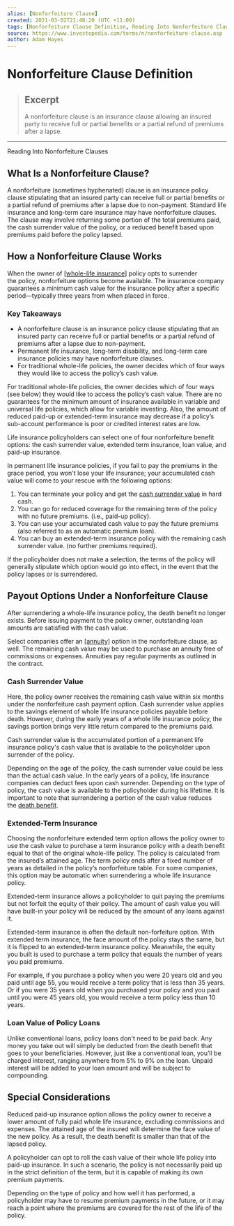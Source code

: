 ```yaml
---
alias: [Nonforfeiture Clause]
created: 2021-03-02T21:48:20 (UTC +11:00)
tags: [Nonforfeiture Clause Definition, Reading Into Nonforfeiture Clauses]
source: https://www.investopedia.com/terms/n/nonforfeiture-clause.asp
author: Adam Hayes
---
```


# Nonforfeiture Clause Definition

> ## Excerpt
> A nonforfeiture clause is an insurance clause allowing an insured party to receive full or partial benefits or a partial refund of premiums after a lapse.

---

Reading Into Nonforfeiture Clauses
## What Is a Nonforfeiture Clause?

A nonforfeiture (sometimes hyphenated) clause is an insurance policy clause stipulating that an insured party can receive full or partial benefits or a partial refund of premiums after a lapse due to non-payment. Standard life insurance and long-term care insurance may have nonforfeiture clauses. The clause may involve returning some portion of the total premiums paid, the cash surrender value of the policy, or a reduced benefit based upon premiums paid before the policy lapsed.

## How a Nonforfeiture Clause Works

When the owner of [[whole-life insurance]](https://www.investopedia.com/terms/w/wholelife.asp) policy opts to surrender the policy, nonforfeiture options become available. The insurance company guarantees a minimum cash value for the insurance policy after a specific period—typically three years from when placed in force.

### Key Takeaways

-   A nonforfeiture clause is an insurance policy clause stipulating that an insured party can receive full or partial benefits or a partial refund of premiums after a lapse due to non-payment.
-   Permanent life insurance, long-term disability, and long-term care insurance policies may have nonforfeiture clauses.
-   For traditional whole-life policies, the owner decides which of four ways they would like to access the policy’s cash value.

For traditional whole-life policies, the owner decides which of four ways (see below) they would like to access the policy’s cash value. There are no guarantees for the minimum amount of insurance available in variable and universal life policies, which allow for variable investing. Also, the amount of reduced paid-up or extended-term insurance may decrease if a policy’s sub-account performance is poor or credited interest rates are low.

Life insurance policyholders can select one of four nonforfeiture benefit options: the cash surrender value, extended term insurance, loan value, and paid-up insurance.

In permanent life insurance policies, if you fail to pay the premiums in the grace period, you won't lose your life insurance; your accumulated cash value will come to your rescue with the following options:

1.  You can terminate your policy and get the [cash surrender value](https://www.investopedia.com/terms/c/cashsurrendervalue.asp) in hard cash.
2.  You can go for reduced coverage for the remaining term of the policy with no future premiums. (i.e., paid-up policy).
3.  You can use your accumulated cash value to pay the future premiums (also referred to as an automatic premium loan).
4.  You can buy an extended-term insurance policy with the remaining cash surrender value. (no further premiums required).

If the policyholder does not make a selection, the terms of the policy will generally stipulate which option would go into effect, in the event that the policy lapses or is surrendered.

## Payout Options Under a Nonforfeiture Clause

After surrendering a whole-life insurance policy, the death benefit no longer exists. Before issuing payment to the policy owner, outstanding loan amounts are satisfied with the cash value.

Select companies offer an [[annuity]](https://www.investopedia.com/terms/a/annuity.asp) option in the nonforfeiture clause, as well. The remaining cash value may be used to purchase an annuity free of commissions or expenses. Annuities pay regular payments as outlined in the contract.

### Cash Surrender Value

Here, the policy owner receives the remaining cash value within six months under the nonforfeiture cash payment option. Cash surrender value applies to the savings element of whole life insurance policies payable before death. However, during the early years of a whole life insurance policy, the savings portion brings very little return compared to the premiums paid.

Cash surrender value is the accumulated portion of a permanent life insurance policy's cash value that is available to the policyholder upon surrender of the policy.

Depending on the age of the policy, the cash surrender value could be less than the actual cash value. In the early years of a policy, life insurance companies can deduct fees upon cash surrender. Depending on the type of policy, the cash value is available to the policyholder during his lifetime. It is important to note that surrendering a portion of the cash value reduces the [death benefit](https://www.investopedia.com/terms/d/deathbenefit.asp).

### Extended-Term Insurance

Choosing the nonforfeiture extended term option allows the policy owner to use the cash value to purchase a term insurance policy with a death benefit equal to that of the original whole-life policy. The policy is calculated from the insured’s attained age. The term policy ends after a fixed number of years as detailed in the policy’s nonforfeiture table. For some companies, this option may be automatic when surrendering a whole life insurance policy.

Extended-term insurance allows a policyholder to quit paying the premiums but not forfeit the equity of their policy. The amount of cash value you will have built-in your policy will be reduced by the amount of any loans against it. 

Extended-term insurance is often the default non-forfeiture option. With extended term insurance, the face amount of the policy stays the same, but it is flipped to an extended-term insurance policy. Meanwhile, the equity you built is used to purchase a term policy that equals the number of years you paid premiums.

For example, if you purchase a policy when you were 20 years old and you paid until age 55, you would receive a term policy that is less than 35 years. Or if you were 35 years old when you purchased your policy and you paid until you were 45 years old, you would receive a term policy less than 10 years.

### Loan Value of Policy Loans

Unlike conventional loans, policy loans don't need to be paid back. Any money you take out will simply be deducted from the death benefit that goes to your beneficiaries. However, just like a conventional loan, you’ll be charged interest, ranging anywhere from 5% to 9% on the loan. Unpaid interest will be added to your loan amount and will be subject to compounding.

## Special Considerations

Reduced paid-up insurance option allows the policy owner to receive a lower amount of fully paid whole life insurance, excluding commissions and expenses. The attained age of the insured will determine the face value of the new policy. As a result, the death benefit is smaller than that of the lapsed policy.

A policyholder can opt to roll the cash value of their whole life policy into paid-up insurance. In such a scenario, the policy is not necessarily paid up in the strict definition of the term, but it is capable of making its own premium payments.

Depending on the type of policy and how well it has performed, a policyholder may have to resume premium payments in the future, or it may reach a point where the premiums are covered for the rest of the life of the policy.
